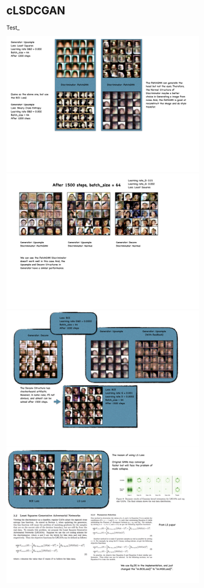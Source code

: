 # cLSDCGAN
Test_


![](https://github.com/ChihchengHsieh/cLSDCGAN/blob/master/Img/1200.png?raw=true)
![](https://github.com/ChihchengHsieh/cLSDCGAN/blob/master/Img/1500.png?raw=true)
![](https://github.com/ChihchengHsieh/cLSDCGAN/blob/master/Img/DeconvAndUpsampleP.png?raw=true)
![](https://github.com/ChihchengHsieh/cLSDCGAN/blob/master/Img/LS.png?raw=true)
